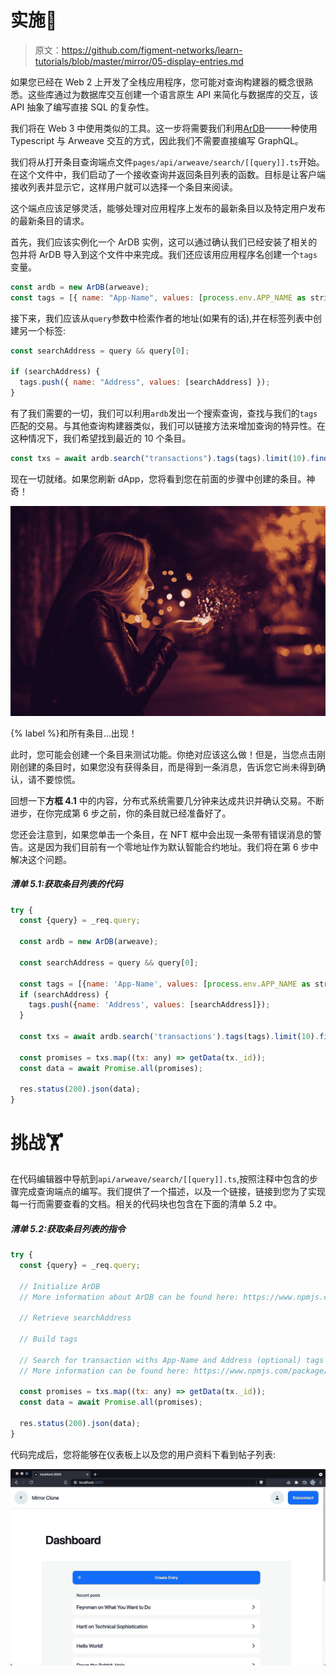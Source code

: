 # 实施🧩

> 原文：<https://github.com/figment-networks/learn-tutorials/blob/master/mirror/05-display-entries.md>

如果您已经在 Web 2 上开发了全栈应用程序，您可能对查询构建器的概念很熟悉。这些库通过为数据库交互创建一个语言原生 API 来简化与数据库的交互，该 API 抽象了编写直接 SQL 的复杂性。

我们将在 Web 3 中使用类似的工具。这一步将需要我们利用[ArDB](https://www.npmjs.com/package/ardb)——一种使用 Typescript 与 Arweave 交互的方式，因此我们不需要直接编写 GraphQL。

我们将从打开条目查询端点文件`pages/api/arweave/search/[[query]].ts`开始。在这个文件中，我们启动了一个接收查询并返回条目列表的函数。目标是让客户端接收列表并显示它，这样用户就可以选择一个条目来阅读。

这个端点应该足够灵活，能够处理对应用程序上发布的最新条目以及特定用户发布的最新条目的请求。

首先，我们应该实例化一个 ArDB 实例，这可以通过确认我们已经安装了相关的包并将 ArDB 导入到这个文件中来完成。我们还应该用应用程序名创建一个`tags`变量。

```js
const ardb = new ArDB(arweave);
const tags = [{ name: "App-Name", values: [process.env.APP_NAME as string] }];
```

接下来，我们应该从`query`参数中检索作者的地址(如果有的话),并在标签列表中创建另一个标签:

```js
const searchAddress = query && query[0];

if (searchAddress) {
  tags.push({ name: "Address", values: [searchAddress] });
}
```

有了我们需要的一切，我们可以利用`ardb`发出一个搜索查询，查找与我们的`tags`匹配的交易。与其他查询构建器类似，我们可以链接方法来增加查询的特异性。在这种情况下，我们希望找到最近的 10 个条目。

```js
const txs = await ardb.search("transactions").tags(tags).limit(10).find();
```

现在一切就绪。如果您刷新 dApp，您将看到您在前面的步骤中创建的条目。神奇！

[![And all the entries simply... appear!](img/e23403b0734b19e70d8227869ee8bd93.png)](https://raw.githubusercontent.com/figment-networks/learn-tutorials/master/mirror/assets/magic.jpeg)

{% label %}和所有条目...出现！

此时，您可能会创建一个条目来测试功能。你绝对应该这么做！但是，当您点击刚刚创建的条目时，如果您没有获得条目，而是得到一条消息，告诉您它尚未得到确认，请不要惊慌。

回想一下**方框 4.1** 中的内容，分布式系统需要几分钟来达成共识并确认交易。不断进步，在你完成第 6 步之前，你的条目就已经准备好了。

您还会注意到，如果您单击一个条目，在 NFT 框中会出现一条带有错误消息的警告。这是因为我们目前有一个零地址作为默认智能合约地址。我们将在第 6 步中解决这个问题。

##### *清单 5.1:获取条目列表的代码*

```js
try {
  const {query} = _req.query;

  const ardb = new ArDB(arweave);

  const searchAddress = query && query[0];

  const tags = [{name: 'App-Name', values: [process.env.APP_NAME as string]}];
  if (searchAddress) {
    tags.push({name: 'Address', values: [searchAddress]});
  }

  const txs = await ardb.search('transactions').tags(tags).limit(10).find();

  const promises = txs.map((tx: any) => getData(tx._id));
  const data = await Promise.all(promises);

  res.status(200).json(data);
}
```

# 挑战<g-emoji class="g-emoji" alias="weight_lifting" fallback-src="https://github.githubassets.cimg/icons/emoji/unicode/1f3cb.png">🏋️</g-emoji>

在代码编辑器中导航到`api/arweave/search/[[query]].ts`,按照注释中包含的步骤完成查询端点的编写。我们提供了一个描述，以及一个链接，链接到您为了实现每一行而需要查看的文档。相关的代码块也包含在下面的清单 5.2 中。

##### *清单 5.2:获取条目列表的指令*

```js
try {
  const {query} = _req.query;

  // Initialize ArDB
  // More information about ArDB can be found here: https://www.npmjs.com/package/ardb

  // Retrieve searchAddress

  // Build tags

  // Search for transaction withs App-Name and Address (optional) tags
  // More information can be found here: https://www.npmjs.com/package/ardb

  const promises = txs.map((tx: any) => getData(tx._id));
  const data = await Promise.all(promises);

  res.status(200).json(data);
}
```

代码完成后，您将能够在仪表板上以及您的用户资料下看到帖子列表:

[![Screenshot displaying a list of entries](img/d57e0e460d52fd4809fa393fb9acd206.png)](https://raw.githubusercontent.com/figment-networks/learn-tutorials/master/mirror/assets/entries.jpg)